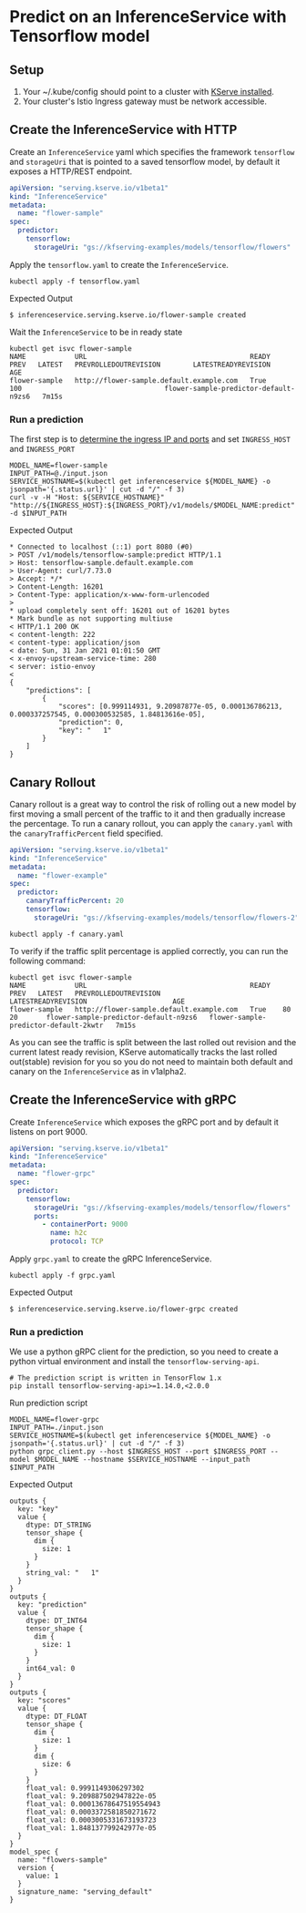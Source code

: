 # Predict on an InferenceService with Tensorflow model
## Setup
1. Your ~/.kube/config should point to a cluster with [KServe installed](https://github.com/kubeflow/kfserving/blob/master/docs/DEVELOPER_GUIDE.md#deploy-kfserving).
2. Your cluster's Istio Ingress gateway must be network accessible.


## Create the InferenceService with HTTP
 
Create an `InferenceService` yaml which specifies the framework `tensorflow` and `storageUri` that is pointed to a saved tensorflow model,
by default it exposes a HTTP/REST endpoint.
```yaml
apiVersion: "serving.kserve.io/v1beta1"
kind: "InferenceService"
metadata:
  name: "flower-sample"
spec:
  predictor:
    tensorflow:
      storageUri: "gs://kfserving-examples/models/tensorflow/flowers"
```

Apply the `tensorflow.yaml` to create the `InferenceService`.
```
kubectl apply -f tensorflow.yaml 
```

Expected Output
```
$ inferenceservice.serving.kserve.io/flower-sample created
```

Wait the `InferenceService` to be in ready state
```shell
kubectl get isvc flower-sample
NAME            URL                                        READY   PREV   LATEST   PREVROLLEDOUTREVISION        LATESTREADYREVISION                     AGE
flower-sample   http://flower-sample.default.example.com   True           100                                   flower-sample-predictor-default-n9zs6   7m15s
```
 
### Run a prediction
The first step is to [determine the ingress IP and ports](../../../../README.md#determine-the-ingress-ip-and-ports) and set `INGRESS_HOST` and `INGRESS_PORT`
```
MODEL_NAME=flower-sample
INPUT_PATH=@./input.json
SERVICE_HOSTNAME=$(kubectl get inferenceservice ${MODEL_NAME} -o jsonpath='{.status.url}' | cut -d "/" -f 3)
curl -v -H "Host: ${SERVICE_HOSTNAME}" "http://${INGRESS_HOST}:${INGRESS_PORT}/v1/models/$MODEL_NAME:predict" -d $INPUT_PATH
```

Expected Output
```
* Connected to localhost (::1) port 8080 (#0)
> POST /v1/models/tensorflow-sample:predict HTTP/1.1
> Host: tensorflow-sample.default.example.com
> User-Agent: curl/7.73.0
> Accept: */*
> Content-Length: 16201
> Content-Type: application/x-www-form-urlencoded
> 
* upload completely sent off: 16201 out of 16201 bytes
* Mark bundle as not supporting multiuse
< HTTP/1.1 200 OK
< content-length: 222
< content-type: application/json
< date: Sun, 31 Jan 2021 01:01:50 GMT
< x-envoy-upstream-service-time: 280
< server: istio-envoy
< 
{
    "predictions": [
        {
            "scores": [0.999114931, 9.20987877e-05, 0.000136786213, 0.000337257545, 0.000300532585, 1.84813616e-05],
            "prediction": 0,
            "key": "   1"
        }
    ]
}
```

## Canary Rollout

Canary rollout is a great way to control the risk of rolling out a new model by first moving a small percent of the traffic to it and then gradually increase the percentage. 
To run a canary rollout, you can apply the `canary.yaml` with the `canaryTrafficPercent` field specified.

```yaml
apiVersion: "serving.kserve.io/v1beta1"
kind: "InferenceService"
metadata:
  name: "flower-example"
spec:
  predictor:
    canaryTrafficPercent: 20
    tensorflow:
      storageUri: "gs://kfserving-examples/models/tensorflow/flowers-2"
```

```
kubectl apply -f canary.yaml 
```

To verify if the traffic split percentage is applied correctly, you can run the following command:

```
kubectl get isvc flower-sample
NAME            URL                                        READY   PREV   LATEST   PREVROLLEDOUTREVISION                   LATESTREADYREVISION                     AGE
flower-sample   http://flower-sample.default.example.com   True    80     20       flower-sample-predictor-default-n9zs6   flower-sample-predictor-default-2kwtr   7m15s
```

As you can see the traffic is split between the last rolled out revision and the current latest ready revision, KServe automatically tracks the last rolled out(stable) revision for you so you
do not need to maintain both default and canary on the `InferenceService` as in v1alpha2.


## Create the InferenceService with gRPC
Create `InferenceService` which exposes the gRPC port and by default it listens on port 9000.
```yaml
apiVersion: "serving.kserve.io/v1beta1"
kind: "InferenceService"
metadata:
  name: "flower-grpc"
spec:
  predictor:
    tensorflow:
      storageUri: "gs://kfserving-examples/models/tensorflow/flowers"
      ports:
        - containerPort: 9000
          name: h2c
          protocol: TCP
```

Apply `grpc.yaml` to create the gRPC InferenceService.
```
kubectl apply -f grpc.yaml 
```

Expected Output
```
$ inferenceservice.serving.kserve.io/flower-grpc created
```

### Run a prediction
We use a python gRPC client for the prediction, so you need to create a python virtual environment and
install the `tensorflow-serving-api`. 
```shell
# The prediction script is written in TensorFlow 1.x
pip install tensorflow-serving-api>=1.14.0,<2.0.0
```

Run prediction script
```shell
MODEL_NAME=flower-grpc
INPUT_PATH=./input.json
SERVICE_HOSTNAME=$(kubectl get inferenceservice ${MODEL_NAME} -o jsonpath='{.status.url}' | cut -d "/" -f 3)
python grpc_client.py --host $INGRESS_HOST --port $INGRESS_PORT --model $MODEL_NAME --hostname $SERVICE_HOSTNAME --input_path $INPUT_PATH
```

Expected Output
```
outputs {
  key: "key"
  value {
    dtype: DT_STRING
    tensor_shape {
      dim {
        size: 1
      }
    }
    string_val: "   1"
  }
}
outputs {
  key: "prediction"
  value {
    dtype: DT_INT64
    tensor_shape {
      dim {
        size: 1
      }
    }
    int64_val: 0
  }
}
outputs {
  key: "scores"
  value {
    dtype: DT_FLOAT
    tensor_shape {
      dim {
        size: 1
      }
      dim {
        size: 6
      }
    }
    float_val: 0.9991149306297302
    float_val: 9.209887502947822e-05
    float_val: 0.00013678647519554943
    float_val: 0.0003372581850271672
    float_val: 0.0003005331673193723
    float_val: 1.848137799242977e-05
  }
}
model_spec {
  name: "flowers-sample"
  version {
    value: 1
  }
  signature_name: "serving_default"
}
```
